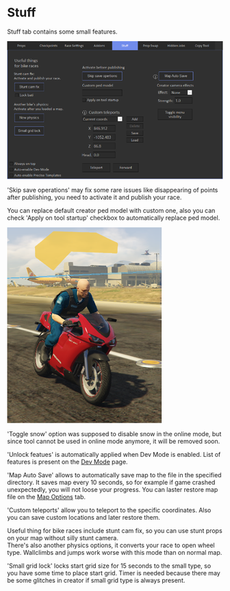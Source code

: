 # Stuff

Stuff tab contains some small features.

![Img1](/assets/images/stuff/img01.png)

'Skip save operations' may fix some rare issues like disappearing of points after publishing, you need to activate it and publish your race. 

You can replace default creator ped model with custom one, also you can check 'Apply on tool startup' checkbox to automatically replace ped model.

![Img2](/assets/images/stuff/img02.png)

'Toggle snow' option was supposed to disable snow in the online mode, but since tool cannot be used in online mode anymore, it will be removed soon.

'Unlock featues' is automatically applied when Dev Mode is enabled. List of features is present on the [Dev Mode](/global/dev-mode) page.

'Map Auto Save' allows to automatically save map to the file in the specified directory.
It saves map every 10 seconds, so for example if game crashed unexpectedly, you will not loose your progress.
You can laster restore map file on the [Map Options](/race-settings/map-options/overview) tab.

'Custom teleports' allow you to teleport to the specific coordinates. Also you can save custom locations and later restore them.

Useful thing for bike races include stunt cam fix, so you can use stunt props on your map without silly stunt camera.<br>
There's also another physics options, it converts your race to open wheel type. Wallclimbs and jumps work worse with this mode than on normal map.

'Small grid lock' locks start grid size for 15 seconds to the small type, so you have some time to place start grid.
Timer is needed because there may be some glitches in creator if small grid type is always present.
